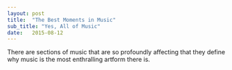 ```yaml
---
layout: post
title:  "The Best Moments in Music"
sub_title: "Yes, All of Music"
date:   2015-08-12
---
```

There are sections of music that are so profoundly affecting that they define why music is the most enthralling artform there is. 
